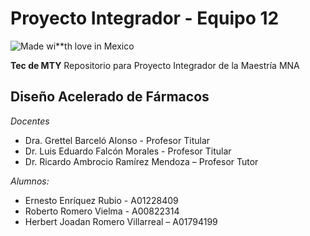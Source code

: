 ﻿# Proyecto Integrador - Equipo 12
![Made wi**th love in Mexico](https://madewithlove.now.sh/mx?heart=true&colorB=%2346b715&template=plastic)

**Tec de MTY**
Repositorio para Proyecto Integrador de la Maestría MNA

## Diseño Acelerado de Fármacos

*Docentes*

 - Dra. Grettel Barceló Alonso - Profesor Titular
 - Dr. Luis Eduardo Falcón Morales - Profesor Titular
 - Dr. Ricardo Ambrocio Ramírez Mendoza  – Profesor Tutor

*Alumnos:* 

 - Ernesto Enríquez Rubio - A01228409
 - Roberto Romero Vielma - A00822314
 - Herbert Joadan Romero Villarreal –  A01794199

